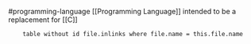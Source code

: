 #programming-language 
[[Programming Language]] intended to be a replacement for [[C]]

```dataview 
	table without id file.inlinks where file.name = this.file.name
```